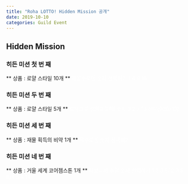 ```yaml
---
title: "Roha LOTTO! Hidden Mission 공개"
date: 2019-10-10 
categories: Guild Event
---
```

## Hidden Mission  
### 히든 미션 첫 번 째
** 상품 : 로얄 스타일 10개 **
<span style="color:white">제곱수로만 숫자 선택하기 1 4 9 16</span>

### 히든 미션 두 번 째
** 상품 : 로얄 스타일 5개 **
<span style="color:white">로하그루 생일축하해! 숫자 9 2 7 13 선택(920713)</span>

### 히든 미션 세 번 째
** 상품 : 재물 획득의 비약 1개 **
<span style="color:white">짝수로만 숫자 선택하기</span>

### 히든 미션 네 번 째
** 상품 : 거울 세계 코어젬스톤 1개 **
<span style="color:white">피보나치 수열 숫자 선택하기 1 2 3 5/ 2 3 5 8/3 5 8 13</span>
